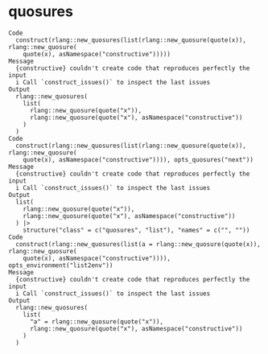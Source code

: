 # quosures

    Code
      construct(rlang::new_quosures(list(rlang::new_quosure(quote(x)), rlang::new_quosure(
        quote(x), asNamespace("constructive")))))
    Message
      {constructive} couldn't create code that reproduces perfectly the input
      i Call `construct_issues()` to inspect the last issues
    Output
      rlang::new_quosures(
        list(
          rlang::new_quosure(quote("x")),
          rlang::new_quosure(quote("x"), asNamespace("constructive"))
        )
      )
    Code
      construct(rlang::new_quosures(list(rlang::new_quosure(quote(x)), rlang::new_quosure(
        quote(x), asNamespace("constructive")))), opts_quosures("next"))
    Message
      {constructive} couldn't create code that reproduces perfectly the input
      i Call `construct_issues()` to inspect the last issues
    Output
      list(
        rlang::new_quosure(quote("x")),
        rlang::new_quosure(quote("x"), asNamespace("constructive"))
      ) |>
        structure("class" = c("quosures", "list"), "names" = c("", ""))
    Code
      construct(rlang::new_quosures(list(a = rlang::new_quosure(quote(x)), rlang::new_quosure(
        quote(x), asNamespace("constructive")))), opts_environment("list2env"))
    Message
      {constructive} couldn't create code that reproduces perfectly the input
      i Call `construct_issues()` to inspect the last issues
    Output
      rlang::new_quosures(
        list(
          "a" = rlang::new_quosure(quote("x")),
          rlang::new_quosure(quote("x"), asNamespace("constructive"))
        )
      )


